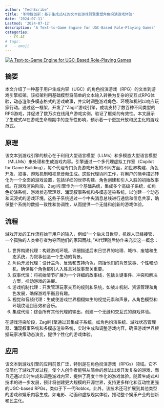 ```yaml
---
author: 'TechScribe'
title: '革命性创新：基于生成式AI的文本到游戏引擎重塑角色扮演游戏体验'
date: '2024-07-11'
Lastmod: '2024-07-12'
description: 'A Text-to-Game Engine for UGC-Based Role-Playing Games'
categories:
  - CS.AI
# tags:
#   - emoji
---
```


[![A Text-to-Game Engine for UGC-Based Role-Playing Games](https://arxiv-research-1301205113.cos.ap-guangzhou.myqcloud.com/images/2407.08195v1.pdf_0.jpg)](https://arxiv.org/abs/2407.08195v1)

## 摘要

本文介绍了一种基于用户生成内容（UGC）的角色扮演游戏（RPG）的文本到游戏引擎框架。该框架利用基础模型将简单的文本输入转换为复杂的交互式RPG体验，动态渲染多模态格式的游戏故事，并实时调整游戏角色、环境和机制以响应玩家行动。通过这一框架，开发了“Zagii”游戏引擎，成功支持了数百种不同类型的RPG游戏，并促进了数万次在线用户游戏实例，验证了框架的有效性。本文展示了生成式AI在游戏生命周期中的变革性影响，预示着一个更加开放和民主化的游戏范式。<!--more-->

## 原理

该文本到游戏引擎的核心在于利用大型语言模型（LLMs）和多模态大型语言模型（MLLMs）来处理和生成游戏内容。引擎通过一个多代理虚拟工作室（Copilot for Game Building），每个代理专门负责游戏开发的不同方面，如世界构建、角色开发、叙事、游戏机制和视觉音频生成。这些代理协同工作，将用户的简单描述转化为一个全面的游戏设置，包括详细的世界构建、角色创建和引人入胜的初始故事线。在游戏渲染阶段，Zagii引擎作为一个基础系统，集成多个高级子系统，如角色扮演系统、游戏状态管理器、涌现叙事系统和多模态渲染系统，以创建一个动态和沉浸式的游戏环境。这些子系统通过一个中央消息总线进行通信和信息共享，确保整个系统的数据一致性和协调性，从而提供一个无缝和创新的游戏体验。

## 流程

游戏开发的工作流程始于用户的输入，例如“一个后末日世界，机器人已经接管，一个孤独的人类幸存者为夺回他们的家园而战。”AI代理随后协作来充实这一概念：
1. 世界构建代理：构建游戏环境，详细描述后末日世界的地理、城市、废墟和生态系统，为叙事创造一个生动的背景。
2. 角色开发代理：设计主角、反派和支持角色，包括他们的背景故事、个性和动机，确保每个角色都引人入胜且对故事至关重要。
3. 叙事代理：将初始情节扩展为一个详细的故事线，包括关键事件、冲突和解决方案，推动游戏的进展。
4. 游戏机制代理：开发管理玩家交互的规则和系统，如战斗机制、资源管理和角色发展，确保游戏平衡且有趣。
5. 视觉和音频代理：生成使游戏世界栩栩如生的视觉元素和声景，从角色模型和环境纹理到音效和音乐。
6. 集成代理：综合所有其他代理的输出，创建一个无缝和交互式的游戏体验。

在游戏渲染阶段，Zagii引擎通过其集成子系统，如角色扮演系统、游戏状态管理器、涌现叙事系统和多模态渲染系统，实时生成和调整游戏内容，确保游戏世界根据玩家决策动态演变，提供个性化的游戏体验。

## 应用

该文本到游戏引擎的应用前景广泛，特别是在角色扮演游戏（RPGs）领域。它不仅简化了游戏开发过程，使个人创作者能够从简单的想法出发开发复杂的游戏，而且还通过实时生成和调整游戏内容，提供了高度个性化的游戏体验。随着生成式AI技术的进一步发展，预计将创建更大规模的开源世界，支持更多样化和互动性更强的UGC-based RPGs，类似于下一代Roblox。此外，该技术还可扩展到其他类型的游戏和娱乐内容生成，如电影、动画和虚拟现实体验，推动整个娱乐产业的创新和民主化。